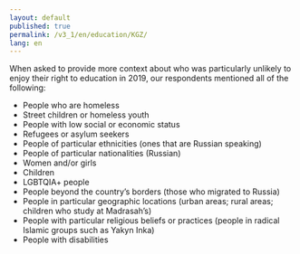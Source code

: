 ```yaml
---
layout: default
published: true
permalink: /v3_1/en/education/KGZ/
lang: en
---
```

When asked to provide more context about who was particularly unlikely to enjoy their right to education in 2019, our respondents mentioned all of the following: 

- People who are homeless 
- Street children or homeless youth 
- People with low social or economic status 
- Refugees or asylum seekers 
- People of particular ethnicities (ones that are Russian speaking) 
- People of particular nationalities (Russian) 
- Women and/or girls 
- Children 
- LGBTQIA+ people 
- People beyond the country’s borders (those who migrated to Russia) 
- People in particular geographic locations (urban areas; rural areas; children who study at Madrasah’s) 
- People with particular religious beliefs or practices (people in radical Islamic groups such as Yakyn Inka) 
- People with disabilities
 